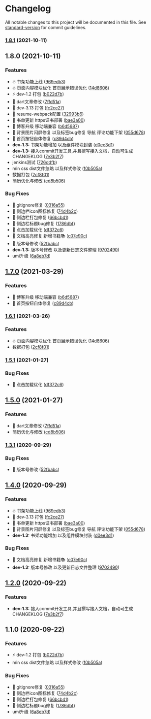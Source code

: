 # Changelog

All notable changes to this project will be documented in this file. See [standard-version](https://github.com/conventional-changelog/standard-version) for commit guidelines.

### [1.8.1](https://github.com/yzjacc/React_blog/compare/v1.8.0...v1.8.1) (2021-10-11)

## 1.8.0 (2021-10-11)


### Features

* :fire: 书架功能上线 ([969edb3](https://github.com/yzjacc/React_blog/commit/969edb3436309e3c0a834ccde835e023ee4538f5))
* :fire: 页面内容模块优化 首页展示错误优化 ([14d8606](https://github.com/yzjacc/React_blog/commit/14d86069f64eefc00b9992ff2ae11d2dbc01c347))
* :zap: dev-1.2 打包 ([b022d7b](https://github.com/yzjacc/React_blog/commit/b022d7bb58b5ae6b675a01579b7ca410db1746b1))
* 🎸 dart文章修改 ([7ffd51a](https://github.com/yzjacc/React_blog/commit/7ffd51ae68290e5baf5e46ea3bcd7cd087eb450c))
* 🎸 dev-3.13 打包 ([fc2ce27](https://github.com/yzjacc/React_blog/commit/fc2ce2798c6bff77105f95719946e7d627441b2e))
* 🎸 resume-webpack配置 ([32993b6](https://github.com/yzjacc/React_blog/commit/32993b67fc1486c12bde5e1a3255ff93c3e4a73b))
* 🎸 书单更新 https证书部署 ([bae3a00](https://github.com/yzjacc/React_blog/commit/bae3a00e98d26b60a7bad47dc5bb8f18bf1cf0c6))
* 🎸 博客升级 移动端兼容 ([b6d5687](https://github.com/yzjacc/React_blog/commit/b6d56878660783aec8afb04f36a36e2079e39779))
* 🎸 背景图片闪屏修复 以及标签bug修复 导航 评论功能下架 ([055d678](https://github.com/yzjacc/React_blog/commit/055d678e34e28e7852f26c6fa98f0fb1bd0ea210))
* 🎸 首页按钮自体修复 ([c89d4cb](https://github.com/yzjacc/React_blog/commit/c89d4cba7720474644221acc62b121c8b4b12175))
* **dev-1.3:** 书架功能增加 以及组件模块封装 ([d0ee3d1](https://github.com/yzjacc/React_blog/commit/d0ee3d1915120ee080013552c021920d859810cc))
* **dev-1.3:** 接入commit开发工具,并且撰写接入文档，自动可生成CHANGEKLOG ([7e3b2f7](https://github.com/yzjacc/React_blog/commit/7e3b2f71b89e271fc0d0f4ad9500f7001055edf5))
* jenkins测试 ([726ddfb](https://github.com/yzjacc/React_blog/commit/726ddfbb685660f044ac710f95ddf6741f2c6bc6))
* min css dist文件忽略 以及样式修改 ([f0b505a](https://github.com/yzjacc/React_blog/commit/f0b505a69dc886ba6ce2b96d62337f00d9f8f270))
* 数据打包 ([2cf8f01](https://github.com/yzjacc/React_blog/commit/2cf8f01c576ce0f31a366c06e250f26070b8783b))
* 简历优化与修改 ([cd8b506](https://github.com/yzjacc/React_blog/commit/cd8b5069d4074fdad762452015aa88bc4bf1c035))


### Bug Fixes

* :bug: gitignore修复 ([0316a55](https://github.com/yzjacc/React_blog/commit/0316a550765f266da25ea508f16075b4e0df417c))
* :bug: 侧边栏icon图标修复 ([74d4b2c](https://github.com/yzjacc/React_blog/commit/74d4b2c769fec02b967c4297393b1efc155d9e05))
* :bug: 侧边栏打包修复 ([66bcb41](https://github.com/yzjacc/React_blog/commit/66bcb4125a452e754a1c257bf1858b3049b96abd))
* :bug: 侧边栏标题bug修复 ([1786dbf](https://github.com/yzjacc/React_blog/commit/1786dbfe5017849bfd1a2ad246f42f0f79c7ba91))
* :bug: 点击加载优化 ([df372c6](https://github.com/yzjacc/React_blog/commit/df372c6db2257084314aab49fb59f0022b7dcd60))
* 🐛 文档高亮修复 新增书籍📚 ([c07e90c](https://github.com/yzjacc/React_blog/commit/c07e90cd712b1d3e0a42f4d2ea288225939a29be))
* 🐛 版本号修改 ([52fbabc](https://github.com/yzjacc/React_blog/commit/52fbabc17760e70632f8933a5d93246416294334))
* **dev-1.3:** 版本号修改 以及更新日志文件整理 ([9702490](https://github.com/yzjacc/React_blog/commit/97024901fcfe900b548e40eb6df1f0933d8e9da1))
* umi升级 ([6a8eb7d](https://github.com/yzjacc/React_blog/commit/6a8eb7da957a0967ea8e0ce80d4cc917f6fb141e))

## [1.7.0](https://github.com/yzjacc/React-Blog/compare/v1.6.1...v1.7.0) (2021-03-29)


### Features

* 🎸 博客升级 移动端兼容 ([b6d5687](https://github.com/yzjacc/React-Blog/commit/b6d56878660783aec8afb04f36a36e2079e39779))
* 🎸 首页按钮自体修复 ([c89d4cb](https://github.com/yzjacc/React-Blog/commit/c89d4cba7720474644221acc62b121c8b4b12175))

### [1.6.1](https://github.com/yzjacc/React-Blog/compare/v1.7.0...v1.6.1) (2021-03-26)


### Features

* :fire: 页面内容模块优化 首页展示错误优化 ([14d8606](https://github.com/yzjacc/React-Blog/commit/14d86069f64eefc00b9992ff2ae11d2dbc01c347))
* 数据打包 ([2cf8f01](https://github.com/yzjacc/React-Blog/commit/2cf8f01c576ce0f31a366c06e250f26070b8783b))

### [1.5.1](https://github.com/yzjacc/React-Blog/compare/v1.5.0...v1.5.1) (2021-01-27)


### Bug Fixes

* :bug: 点击加载优化 ([df372c6](https://github.com/yzjacc/React-Blog/commit/df372c6db2257084314aab49fb59f0022b7dcd60))

## [1.5.0](https://github.com/yzjacc/React-Blog/compare/v1.3.1...v1.5.0) (2021-01-27)


### Features

* 🎸 dart文章修改 ([7ffd51a](https://github.com/yzjacc/React-Blog/commit/7ffd51ae68290e5baf5e46ea3bcd7cd087eb450c))
* 简历优化与修改 ([cd8b506](https://github.com/yzjacc/React-Blog/commit/cd8b5069d4074fdad762452015aa88bc4bf1c035))

### [1.3.1](https://github.com/yzjacc/React-Blog/compare/v1.4.0...v1.3.1) (2020-09-29)


### Bug Fixes

* 🐛 版本号修改 ([52fbabc](https://github.com/yzjacc/React-Blog/commit/52fbabc17760e70632f8933a5d93246416294334))

## [1.4.0](https://github.com/yzjacc/React-Blog/compare/v1.2.0...v1.4.0) (2020-09-29)


### Features

* :fire: 书架功能上线 ([969edb3](https://github.com/yzjacc/React-Blog/commit/969edb3436309e3c0a834ccde835e023ee4538f5))
* 🎸 dev-3.13 打包 ([fc2ce27](https://github.com/yzjacc/React-Blog/commit/fc2ce2798c6bff77105f95719946e7d627441b2e))
* 🎸 书单更新 https证书部署 ([bae3a00](https://github.com/yzjacc/React-Blog/commit/bae3a00e98d26b60a7bad47dc5bb8f18bf1cf0c6))
* 🎸 背景图片闪屏修复 以及标签bug修复 导航 评论功能下架 ([055d678](https://github.com/yzjacc/React-Blog/commit/055d678e34e28e7852f26c6fa98f0fb1bd0ea210))
* **dev-1.3:** 书架功能增加 以及组件模块封装 ([d0ee3d1](https://github.com/yzjacc/React-Blog/commit/d0ee3d1915120ee080013552c021920d859810cc))


### Bug Fixes

* 🐛 文档高亮修复 新增书籍📚 ([c07e90c](https://github.com/yzjacc/React-Blog/commit/c07e90cd712b1d3e0a42f4d2ea288225939a29be))
* **dev-1.3:** 版本号修改 以及更新日志文件整理 ([9702490](https://github.com/yzjacc/React-Blog/commit/97024901fcfe900b548e40eb6df1f0933d8e9da1))

## [1.2.0](https://github.com/yzjacc/React-Blog/compare/v1.1.0...v1.2.0) (2020-09-22)


### Features

* **dev-1.3:** 接入commit开发工具,并且撰写接入文档，自动可生成CHANGEKLOG ([7e3b2f7](https://github.com/yzjacc/React-Blog/commit/7e3b2f71b89e271fc0d0f4ad9500f7001055edf5))

## 1.1.0 (2020-09-22)


### Features

* :zap: dev-1.2 打包 ([b022d7b](https://github.com/yzjacc/React-Blog/commit/b022d7bb58b5ae6b675a01579b7ca410db1746b1))
* min css dist文件忽略 以及样式修改 ([f0b505a](https://github.com/yzjacc/React-Blog/commit/f0b505a69dc886ba6ce2b96d62337f00d9f8f270))


### Bug Fixes

* :bug: gitignore修复 ([0316a55](https://github.com/yzjacc/React-Blog/commit/0316a550765f266da25ea508f16075b4e0df417c))
* :bug: 侧边栏icon图标修复 ([74d4b2c](https://github.com/yzjacc/React-Blog/commit/74d4b2c769fec02b967c4297393b1efc155d9e05))
* :bug: 侧边栏打包修复 ([66bcb41](https://github.com/yzjacc/React-Blog/commit/66bcb4125a452e754a1c257bf1858b3049b96abd))
* :bug: 侧边栏标题bug修复 ([1786dbf](https://github.com/yzjacc/React-Blog/commit/1786dbfe5017849bfd1a2ad246f42f0f79c7ba91))
* umi升级 ([6a8eb7d](https://github.com/yzjacc/React-Blog/commit/6a8eb7da957a0967ea8e0ce80d4cc917f6fb141e))
